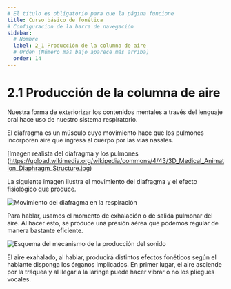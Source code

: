 ```yaml
---
# El título es obligatorio para que la página funcione
title: Curso básico de fonética
# Configuracion de la barra de navegación
sidebar:
  # Nombre
  label: 2_1 Producción de la columna de aire
  # Orden (Número más bajo aparece más arriba)
  order: 14
---
```

# 2.1 Producción de la columna de aire

Nuestra forma de exteriorizar los contenidos mentales a través del lenguaje oral hace uso de nuestro sistema respiratorio.

El diafragma es un músculo cuyo movimiento hace que los pulmones incorporen aire que ingresa al cuerpo por las vías nasales.

[Imagen realista del diafragma y los pulmones  (https://upload.wikimedia.org/wikipedia/commons/4/43/3D_Medical_Animation_Diaphragm_Structure.jpg)

La siguiente imagen ilustra el movimiento del diafragma y el efecto fisiológico que produce.

![Movimiento del diafragma en la respiración](https://upload.wikimedia.org/wikipedia/commons/thumb/9/9c/Diaphragmatic_breathing.gif/220px-Diaphragmatic_breathing.gif)

Para hablar, usamos el momento de exhalación o de salida pulmonar del aire. Al hacer esto, se produce una presión aérea que podemos regular de manera bastante eficiente.

![Esquema del mecanismo de la producción del sonido](/imagenes/esquema_diafragma_01.png)

El aire exahalado, al hablar, producirá distintos efectos fonéticos según el hablante disponga los órganos implicados. En primer lugar, el aire asciende por la tráquea y al llegar a la laringe puede hacer vibrar o no los pliegues vocales.
